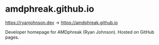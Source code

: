 # amdphreak.github.io

<https://ryanjohnson.dev> → <https://amdphreak.github.io>

Developer homepage for AMDphreak (Ryan Johnson). Hosted on GitHub pages.
